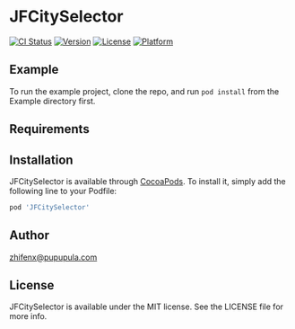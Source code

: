 # JFCitySelector

[![CI Status](https://img.shields.io/travis/837856614@qq.com/JFCitySelector.svg?style=flat)](https://travis-ci.org/837856614@qq.com/JFCitySelector)
[![Version](https://img.shields.io/cocoapods/v/JFCitySelector.svg?style=flat)](https://cocoapods.org/pods/JFCitySelector)
[![License](https://img.shields.io/cocoapods/l/JFCitySelector.svg?style=flat)](https://cocoapods.org/pods/JFCitySelector)
[![Platform](https://img.shields.io/cocoapods/p/JFCitySelector.svg?style=flat)](https://cocoapods.org/pods/JFCitySelector)

## Example

To run the example project, clone the repo, and run `pod install` from the Example directory first.

## Requirements

## Installation

JFCitySelector is available through [CocoaPods](https://cocoapods.org). To install
it, simply add the following line to your Podfile:

```ruby
pod 'JFCitySelector'
```

## Author

zhifenx@pupupula.com

## License

JFCitySelector is available under the MIT license. See the LICENSE file for more info.
